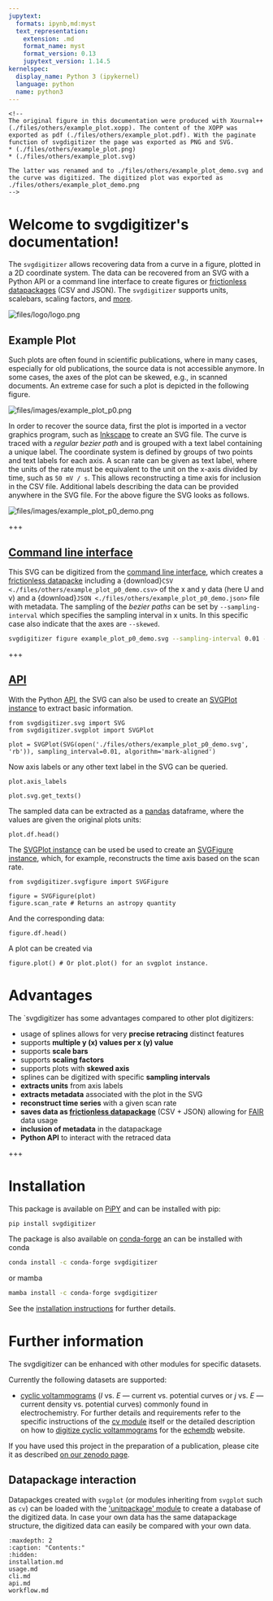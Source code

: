 ```yaml
---
jupytext:
  formats: ipynb,md:myst
  text_representation:
    extension: .md
    format_name: myst
    format_version: 0.13
    jupytext_version: 1.14.5
kernelspec:
  display_name: Python 3 (ipykernel)
  language: python
  name: python3
---
```


```{raw-cell}
<!--
The original figure in this documentation were produced with Xournal++ (./files/others/example_plot.xopp). The content of the XOPP was exported as pdf (./files/others/example_plot.pdf). With the paginate function of svgdigitizer the page was exported as PNG and SVG.
* (./files/others/example_plot.png)
* (./files/others/example_plot.svg)

The latter was renamed and to ./files/others/example_plot_demo.svg and the curve was digitized. The digitized plot was exported as ./files/others/example_plot_demo.png
-->
```

Welcome to svgdigitizer's documentation!
========================================

The `svgdigitizer` allows recovering data from a curve in a figure,
plotted in a 2D coordinate system. The data can be recovered from an SVG with a Python API or a command line interface to create figures or [frictionless datapackages](https://frictionlessdata.io/) (CSV and JSON). The `svgdigitizer` supports units, scalebars, scaling factors, and [more](#advantages).

![files/logo/logo.png](files/logo/logo.png)

## Example Plot

Such plots are often found in scientific publications, where
in many cases, especially for old publications, the source data
is not accessible anymore.
In some cases, the axes of the plot can be skewed, e.g., in scanned
documents. An extreme case for such a plot is depicted in the following figure.

![files/images/example_plot_p0.png](files/images/example_plot_p0.png)

In order to recover the source data, first the plot is imported in a
vector graphics program, such as [Inkscape](https://inkscape.org/) to create an SVG file.
The curve is traced with a *regular bezier path* and is grouped with a text label containing a unique label.
The coordinate system is defined by groups of two points and text labels for each axis.
A scan rate can be given as text label, where the units of the rate must be equivalent to the unit on the x-axis divided by time, such as `50 mV / s`. This allows reconstructing a time axis for inclusion in the CSV file.
Additional labels describing the data
can be provided anywhere in the SVG file. For the above figure the SVG looks as follows.

![files/images/example_plot_p0_demo.png](files/images/example_plot_p0_demo.png)

+++

## [Command line interface](cli.md)

This SVG can be digitized from the [command line interface](cli.md), which creates a [frictionless datapacke](https://frictionlessdata.io/) including a
{download}`CSV <./files/others/example_plot_p0_demo.csv>` of the x and y data (here U and v) and a {download}`JSON <./files/others/example_plot_p0_demo.json>` file with metadata.
The sampling of the *bezier paths* can be set by `--sampling-interval` which specifies the sampling interval in x units.
In this specific case also indicate that the axes are `--skewed`.

```sh .noeval
svgdigitizer figure example_plot_p0_demo.svg --sampling-interval 0.01 --skewed
```

+++

## [API](api.md)

With the Python [API](api.md), the SVG can also be used to create an [SVGPlot instance](api/svgplot.md) to extract basic information.

```{code-cell} ipython3
from svgdigitizer.svg import SVG
from svgdigitizer.svgplot import SVGPlot

plot = SVGPlot(SVG(open('./files/others/example_plot_p0_demo.svg', 'rb')), sampling_interval=0.01, algorithm='mark-aligned')
```

Now axis labels or any other text label in the SVG can be queried.

```{code-cell} ipython3
plot.axis_labels
```

```{code-cell} ipython3
plot.svg.get_texts()
```

The sampled data can be extracted as a [pandas](https://pandas.pydata.org/) dataframe, where the values are given the original plots units:

```{code-cell} ipython3
plot.df.head()
```

The [SVGPlot instance](api/svgplot.md) can be used be used to create an [SVGFigure instance](api/svgfigure.md), which, for example, reconstructs the time axis based on the scan rate.

```{code-cell} ipython3
from svgdigitizer.svgfigure import SVGFigure

figure = SVGFigure(plot)
figure.scan_rate # Returns an astropy quantity
```

And the corresponding data:

```{code-cell} ipython3
figure.df.head()
```

A plot can be created via

```{code-cell} ipython3
figure.plot() # Or plot.plot() for an svgplot instance.
```

Advantages
============

The `svgdigitizer has some advantages compared to other plot digitizers:

* usage of splines allows for very **precise retracing** distinct features
* supports **multiple y (x) values per x (y) value**
* supports **scale bars**
* supports **scaling factors**
* supports plots with **skewed axis**
* splines can be digitized with specific **sampling intervals**
* **extracts units** from axis labels
* **extracts metadata** associated with the plot in the SVG
* **reconstruct time series** with a given scan rate
* **saves data as [frictionless datapackage](https://frictionlessdata.io/)** (CSV + JSON) allowing for [FAIR](https://en.wikipedia.org/wiki/FAIR_data) data usage
* **inclusion of metadata** in the datapackage
* **Python API** to interact with the retraced data

+++

Installation
============

This package is available on [PiPY](https://pypi.org/project/svgdigitizer/) and can be installed with pip:

```sh .noeval
pip install svgdigitizer
```

The package is also available on [conda-forge](https://github.com/conda-forge/svgdigitizer-feedstock) an can be installed with conda

```sh .noeval
conda install -c conda-forge svgdigitizer
```

or mamba

```sh .noeval
mamba install -c conda-forge svgdigitizer
```

See the [installation instructions](installation.md) for further details.

Further information
===================

The svgdigitizer can be enhanced with other modules for specific datasets.

Currently the following datasets are supported:

* [cyclic voltammograms](api/cv.md) (*I* vs. *E* — current vs. potential curves or *j* vs. *E* — current density vs. potential curves) commonly found in electrochemistry. For further details and requirements refer to the specific instructions of the [cv module](api/cv.md) itself or the detailed description on how to [digitize cyclic voltammograms](workflow.md) for the [echemdb](https://www.echemdb.org/cv/) website.

If you have used this project in the preparation of a publication, please cite it as described [on our zenodo page](https://zenodo.org/record/5881475).

## Datapackage interaction

Datapackges created with `svgplot` (or modules inheriting from `svgplot` such as `cv`) can be loaded with the ['unitpackage' module](https://echemdb.github.io/unitpackage/) to create a database of the digitized data. In case your own data has the same datapackage structure, the digitized data can easily be compared with your own data.

```{toctree}
:maxdepth: 2
:caption: "Contents:"
:hidden:
installation.md
usage.md
cli.md
api.md
workflow.md
```
